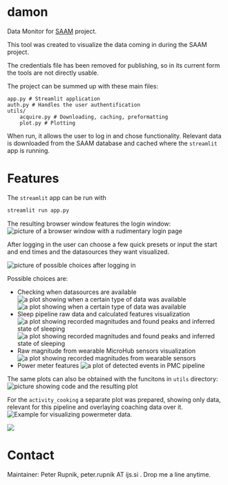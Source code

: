# damon

Data Monitor for [SAAM](https://saam2020.eu/) project.

This tool was created to visualize the data coming in during the SAAM project.

The credentials file has been removed for publishing, so in its current form the tools are not directly usable.

The project can be summed up with these main files:
```
app.py # Streamlit application
auth.py # Handles the user authentification
utils/
    acquire.py # Downloading, caching, preformatting
    plot.py # Plotting
```
When run, it allows the user to log in and chose functionality. Relevant data is downloaded from the SAAM database and cached where the `streamlit` app is running. 


# Features

The `streamlit` app can be run with 
```python
streamlit run app.py
```
The resulting browser window features the login window:
![picture of a browser window with a rudimentary login page](/images/login.png "Login Window")

After logging in the user can choose a few quick presets or input the start and end times and the datasources they want visualized.

![picture of possible choices after logging in](/images/spletna_detailed.png "User interface")

Possible choices are:
* Checking when datasources are available ![a plot showing when a certain type of data was available](/images/status_checker_1.png "Status checker") ![a plot showing when a certain type of data was available](/images/status_checker_2.png "Status checker")
* Sleep pipeline raw data and calculated features visualization ![a plot showing recorded magnitudes and found peaks and inferred state of sleeping](/images/sleep_1.png "Sleep pipeline visualization") ![a plot showing recorded magnitudes and found peaks and inferred state of sleeping](/images/bed_1.jpg "Sleep pipeline visualization")
* Raw magnitude from wearable MicroHub sensors visualization ![a plot showing recorded magnitudes from wearable sensors](/images/raw_magnitude.png "Raw MicroHub magnitudes")
* Power meter features ![a plot of detected events in PMC pipeline](/images/PMC_1.jpg "PMC events and cooking coachings")

The same plots can also be obtained with the funcitons in `utils` directory:
![picture showing code and the resulting plot](/images/scripting_status.png "Example code for plotting all relevant sensory features available for the location and timeframe")

For the `activity_cooking` a separate plot was prepared, showing only data, relevant for this pipeline and overlaying coaching data over it.
![](/images/scripting_PMC.png "Example for visualizing powermeter data.")

![](images/scripting_status.png )

# Contact

Maintainer: Peter Rupnik, peter.rupnik AT ijs.si . Drop me a line anytime.